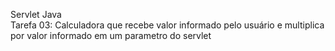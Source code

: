 Servlet Java <br>
Tarefa 03: Calculadora que recebe valor informado pelo usuário e multiplica por valor informado em um parametro do servlet
